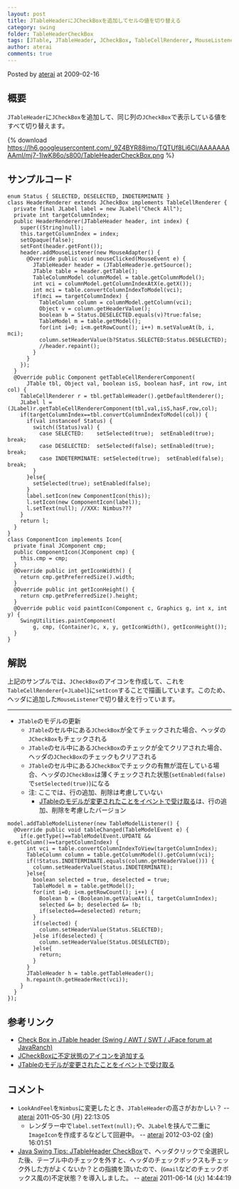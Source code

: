 ```yaml
---
layout: post
title: JTableHeaderにJCheckBoxを追加してセルの値を切り替える
category: swing
folder: TableHeaderCheckBox
tags: [JTable, JTableHeader, JCheckBox, TableCellRenderer, MouseListener, Icon, JLabel]
author: aterai
comments: true
---
```


Posted by [aterai](http://terai.xrea.jp/aterai.html) at 2009-02-16

## 概要
`JTableHeader`に`JCheckBox`を追加して、同じ列の`JCheckBox`で表示している値をすべて切り替えます。

{% download https://lh6.googleusercontent.com/_9Z4BYR88imo/TQTUf8Li6CI/AAAAAAAAAmI/mj7-1IwK86o/s800/TableHeaderCheckBox.png %}

## サンプルコード
<pre class="prettyprint"><code>enum Status { SELECTED, DESELECTED, INDETERMINATE }
class HeaderRenderer extends JCheckBox implements TableCellRenderer {
  private final JLabel label = new JLabel("Check All");
  private int targetColumnIndex;
  public HeaderRenderer(JTableHeader header, int index) {
    super((String)null);
    this.targetColumnIndex = index;
    setOpaque(false);
    setFont(header.getFont());
    header.addMouseListener(new MouseAdapter() {
      @Override public void mouseClicked(MouseEvent e) {
        JTableHeader header = (JTableHeader)e.getSource();
        JTable table = header.getTable();
        TableColumnModel columnModel = table.getColumnModel();
        int vci = columnModel.getColumnIndexAtX(e.getX());
        int mci = table.convertColumnIndexToModel(vci);
        if(mci == targetColumnIndex) {
          TableColumn column = columnModel.getColumn(vci);
          Object v = column.getHeaderValue();
          boolean b = Status.DESELECTED.equals(v)?true:false;
          TableModel m = table.getModel();
          for(int i=0; i&lt;m.getRowCount(); i++) m.setValueAt(b, i, mci);
          column.setHeaderValue(b?Status.SELECTED:Status.DESELECTED);
          //header.repaint();
        }
      }
    });
  }
  @Override public Component getTableCellRendererComponent(
      JTable tbl, Object val, boolean isS, boolean hasF, int row, int col) {
    TableCellRenderer r = tbl.getTableHeader().getDefaultRenderer();
    JLabel l = (JLabel)r.getTableCellRendererComponent(tbl,val,isS,hasF,row,col);
    if(targetColumnIndex==tbl.convertColumnIndexToModel(col)) {
      if(val instanceof Status) {
        switch((Status)val) {
          case SELECTED:    setSelected(true);  setEnabled(true);  break;
          case DESELECTED:  setSelected(false); setEnabled(true);  break;
          case INDETERMINATE: setSelected(true);  setEnabled(false); break;
        }
      }else{
        setSelected(true); setEnabled(false);
      }
      label.setIcon(new ComponentIcon(this));
      l.setIcon(new ComponentIcon(label));
      l.setText(null); //XXX: Nimbus???
    }
    return l;
  }
}
class ComponentIcon implements Icon{
  private final JComponent cmp;
  public ComponentIcon(JComponent cmp) {
    this.cmp = cmp;
  }
  @Override public int getIconWidth() {
    return cmp.getPreferredSize().width;
  }
  @Override public int getIconHeight() {
    return cmp.getPreferredSize().height;
  }
  @Override public void paintIcon(Component c, Graphics g, int x, int y) {
    SwingUtilities.paintComponent(
        g, cmp, (Container)c, x, y, getIconWidth(), getIconHeight());
  }
}
</code></pre>

## 解説
上記のサンプルでは、`JCheckBox`のアイコンを作成して、これを`TableCellRenderer`(=`JLabel`)に`setIcon`することで描画しています。このため、ヘッダに追加した`MouseListener`で切り替えを行っています。

- - - -
- `JTable`のモデルの更新
    - `JTable`のセル中にある`JCheckBox`が全てチェックされた場合、ヘッダの`JCheckBox`もチェックされる
    - `JTable`のセル中にある`JCheckBox`のチェックが全てクリアされた場合、ヘッダの`JCheckBox`のチェックもクリアされる
    - `JTable`のセル中にある`JCheckBox`でチェックの有無が混在している場合、ヘッダの`JCheckBox`は薄くチェックされた状態(`setEnabled(false)`で`setSelected(true)`)になる
    - 注: ここでは、行の追加、削除は考慮していない
        - [JTableのモデルが変更されたことをイベントで受け取る](http://terai.xrea.jp/Swing/TableModelEvent.html)は、行の追加、削除を考慮したバージョン

<!-- dummy comment line for breaking list -->

<pre class="prettyprint"><code>model.addTableModelListener(new TableModelListener() {
  @Override public void tableChanged(TableModelEvent e) {
    if(e.getType()==TableModelEvent.UPDATE &amp;&amp; e.getColumn()==targetColumnIndex) {
      int vci = table.convertColumnIndexToView(targetColumnIndex);
      TableColumn column = table.getColumnModel().getColumn(vci);
      if(!Status.INDETERMINATE.equals(column.getHeaderValue())) {
        column.setHeaderValue(Status.INDETERMINATE);
      }else{
        boolean selected = true, deselected = true;
        TableModel m = table.getModel();
        for(int i=0; i&lt;m.getRowCount(); i++) {
          Boolean b = (Boolean)m.getValueAt(i, targetColumnIndex);
          selected &amp;= b; deselected &amp;= !b;
          if(selected==deselected) return;
        }
        if(selected) {
          column.setHeaderValue(Status.SELECTED);
        }else if(deselected) {
          column.setHeaderValue(Status.DESELECTED);
        }else{
          return;
        }
      }
      JTableHeader h = table.getTableHeader();
      h.repaint(h.getHeaderRect(vci));
    }
  }
});
</code></pre>

## 参考リンク
- [Check Box in JTable header (Swing / AWT / SWT / JFace forum at JavaRanch)](http://www.coderanch.com/t/343795/Swing-AWT-SWT-JFace/java/Check-Box-JTable-header)
- [JCheckBoxに不定状態のアイコンを追加する](http://terai.xrea.jp/Swing/TriStateCheckBox.html)
- [JTableのモデルが変更されたことをイベントで受け取る](http://terai.xrea.jp/Swing/TableModelEvent.html)

<!-- dummy comment line for breaking list -->

## コメント
- `LookAndFeel`を`Nimbus`に変更したとき、`JTableHeader`の高さがおかしい？ -- [aterai](http://terai.xrea.jp/aterai.html) 2011-05-30 (月) 22:13:05
    - レンダラー中で`label.setText(null);`や、`JLabel`を挟んで二重に`ImageIcon`を作成するなどして回避中。 -- [aterai](http://terai.xrea.jp/aterai.html) 2012-03-02 (金) 16:01:51
- [Java Swing Tips: JTableHeader CheckBox](http://java-swing-tips.blogspot.com/2009/02/jtableheader-checkbox.html)で、ヘッダクリックで全選択した後、テーブル中のチェックを外すと、ヘッダのチェックボックスもチェック外した方がよくないか？との指摘を頂いたので、(`Gmail`などのチェックボックス風の)不定状態？を導入しました。 -- [aterai](http://terai.xrea.jp/aterai.html) 2011-06-14 (火) 14:44:19

<!-- dummy comment line for breaking list -->


